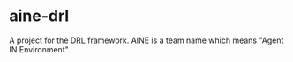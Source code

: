 # aine-drl
A project for the DRL framework. AINE is a team name which means "Agent IN Environment".
